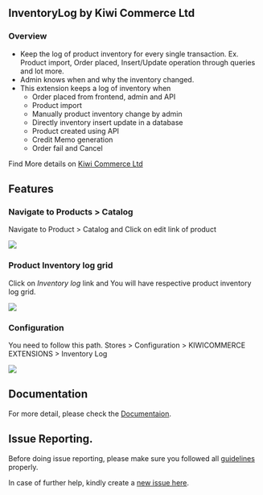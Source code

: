 ## InventoryLog by Kiwi Commerce Ltd

### Overview
- Keep the log of product inventory for every single transaction. Ex. Product import, Order placed, Insert/Update operation through queries and lot more.
- Admin knows when and why the inventory changed.
- This extension keeps a log of inventory when
	- Order placed from frontend, admin and API
	- Product import
	- Manually product inventory change by admin
	- Directly inventory insert update in a database
	- Product created using API
	- Credit Memo generation
	- Order fail and Cancel

Find More details on <a href="https://kiwicommerce.co.uk/extensions/magento2-inventory-log/" target="_blank">Kiwi Commerce Ltd</a>

## Features

### Navigate to Products > Catalog

Navigate to Product > Catalog and Click on edit link of product

<img src="https://kiwicommerce.co.uk/docs/img/inventorylog/product-grid.png"/><br/>

### Product Inventory log grid
Click on *Inventory log* link and You will have respective product inventory log grid.

<img src="https://kiwicommerce.co.uk/docs/img/inventorylog/inventory-grid.png"/><br/>


### Configuration

You need to follow this path. Stores > Configuration > KIWICOMMERCE EXTENSIONS > Inventory Log

<img src="https://kiwicommerce.co.uk/docs/img/inventorylog/configuration.png"/> <br/>

## Documentation

For more detail, please check the <a href="https://kiwicommerce.co.uk/docs/inventory_log/" target="_blank">Documentaion</a>.

## Issue Reporting.
Before doing issue reporting, please make sure you followed all <a href="https://kiwicommerce.co.uk/docs/issue_reporting_guidelines/" target="_blank">guidelines</a> properly.

In case of further help, kindly create a <a href="https://github.com/kiwicommerce/magento2-inventory-log/issues" target="_blank">new issue here</a>.
